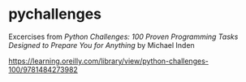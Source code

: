 # pychallenges

Excercises from *Python Challenges: 100 Proven Programming Tasks Designed to Prepare You for Anything* by Michael Inden

https://learning.oreilly.com/library/view/python-challenges-100/9781484273982

